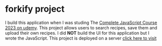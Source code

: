 # forkify project

I build this application when I was studing The [Complete JavaScript Course 2023 on udemy](https://www.udemy.com/course/the-complete-javascript-course/).
This project allows users to search recipes, save them and upload their own recipes.
I did **NOT** build the UI for this application but I wrote the JavaScript.
This project is deployed on a server [click here to visit](https://forkify-helmi.netlify.app/)
